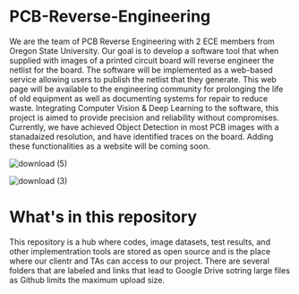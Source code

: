 # PCB-Reverse-Engineering

We are the team of PCB Reverse Engineering with 2 ECE members from Oregon State University. Our goal is to develop a software tool that when supplied with images of a printed circuit board will reverse engineer the netlist for the board. The software will be implemented as a web-based service allowing users to publish the netlist that they generate. This web page will be available to the engineering community for prolonging the life of old equipment as well as documenting systems for repair to reduce waste. Integrating Computer Vision & Deep Learning to the software, this project is aimed to provide precision and reliability without compromises. Currently, we have achieved Object Detection in most PCB images with a stanadaized resolution, and have identified traces on the board. Adding these functionalities as a website will be coming soon.


![download (5)](https://user-images.githubusercontent.com/32312973/75645973-e92abd80-5bfc-11ea-8abf-017ac65f5f02.png)


![download (3)](https://user-images.githubusercontent.com/32312973/75646070-2f801c80-5bfd-11ea-9d3e-3176c903759e.png)

# What's in this repository

This repository is a hub where codes, image datasets, test results, and other implementration tools are stored as open source and is the place where our clientr and TAs can access to our project. There are several folders that are labeled and links that lead to Google Drive sotring large files as Github limits the maximum upload size.

 
